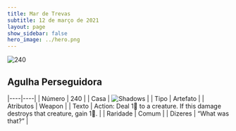 ```yaml
---
title: Mar de Trevas
subtitle: 12 de março de 2021
layout: page
show_sidebar: false
hero_image: ../hero.png
---
```


![240](https://cdn.keyforgegame.com/media/card_front/pt/496_240_PQP9MHRG7W4H_pt.png)

## Agulha Perseguidora

|----|----|
| Número | 240 |
| Casa | ![Shadows](https://archonarcana.com/images/thumb/e/ee/Shadows.png/22px-Shadows.png "Sombras") |
| Tipo | Artefato |
| Atributos | Weapon |
| Texto | Action: Deal 1 to a creature. If this damage destroys that creature, gain 1. |
| Raridade | Comum |
| Dizeres | “What was that?” |
